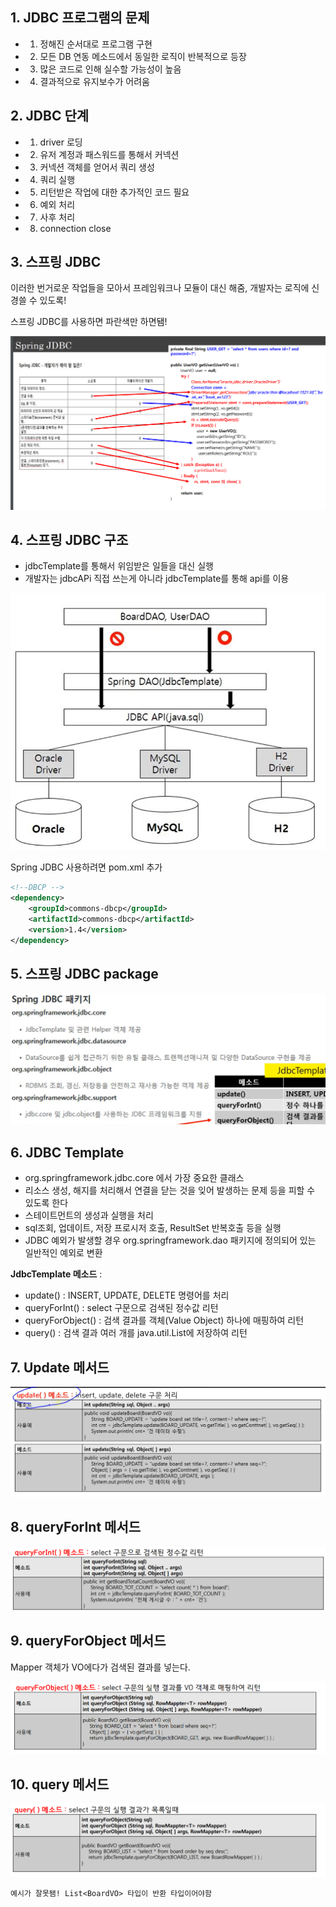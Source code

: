 ## 1. JDBC 프로그램의 문제

- 1. 정해진 순서대로 프로그램 구현
- 2. 모든 DB 연동 메소드에서 동일한 로직이 반복적으로 등장
- 3. 많은 코드로 인해 실수할 가능성이 높음
- 4. 결과적으로 유지보수가 어려움

## 2. JDBC 단계

- 1. driver 로딩
- 2. 유저 계정과 패스워드를 통해서 커넥션
- 3. 커넥션 객체를 얻어서 쿼리 생성
- 4. 쿼리 실행
- 5. 리턴받은 작업에 대한 추가적인 코드 필요
- 6. 예외 처리
- 7. 사후 처리
- 8. connection close

## 3. 스프링 JDBC

이러한 번거로운 작업들을 모아서 프레임워크나 모듈이 대신 해줌, 개발자는 로직에 신경쓸 수 있도록!

스프링 JDBC를 사용하면 파란색만 하면됌!

<p align="center">
    <img src="./resource/jdbc.PNG">
</p>

## 4. 스프링 JDBC 구조

- jdbcTemplate를 통해서 위임받은 일들을 대신 실행
- 개발자는 jdbcAPi 직접 쓰는게 아니라 jdbcTemplate를 통해 api를 이용

<p align="center">
    <img src="./resource/spring_jdbc.PNG">
</p>

Spring JDBC 사용하려면 pom.xml 추가

```xml
<!--DBCP -->
<dependency>
    <groupId>commons-dbcp</groupId>
    <artifactId>commons-dbcp</artifactId>
    <version>1.4</version>
</dependency>
```

## 5. 스프링 JDBC package

<p align="center">
    <img src="./resource/jdbc_package.PNG">
</p>

## 6. JDBC Template

- org.springframework.jdbc.core 에서 가장 중요한 클래스
- 리소스 생성, 해지를 처리해서 연결을 닫는 것을 잊어 발생하는 문제 등을 피할 수 있도록 한다
- 스테이트먼트의 생성과 실행을 처리
- sql조회, 업데이트, 저장 프로시저 호출, ResultSet 반복호출 등을 실행
- JDBC 예외가 발생할 경우 org.springframework.dao 패키지에 정의되어 있는 일반적인 예외로 변환

**JdbcTemplate 메소드** :

- update() : INSERT, UPDATE, DELETE 명령어를 처리
- queryForInt() : select 구문으로 검색된 정수값 리턴
- queryForObject() : 검색 결과를 객체(Value Object) 하나에 매핑하여 리턴
- query() : 검색 결과 여러 개를 java.util.List에 저장하여 리턴

## 7. Update 메서드

<p align="center">
    <img src="./resource/update.PNG">
</p>

## 8. queryForInt 메서드

<p align="center">
    <img src="./resource/queryForInt.PNG">
</p>

## 9. queryForObject 메서드

Mapper 객체가 VO에다가 검색된 결과를 넣는다.

<p align="center">
    <img src="./resource/queryForObject.PNG">
</p>

## 10. query 메서드

<p align="center">
    <img src="./resource/query.PNG">
</p>

```
예시가 잘못됌! List<BoardVO> 타입이 반환 타입이어야함
```
